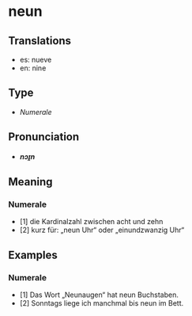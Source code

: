 # neun
## Translations
- es: nueve
- en: nine
## Type
- _Numerale_
## Pronunciation
- **_nɔɪ̯n_**
## Meaning
### Numerale
- [1] die Kardinalzahl zwischen acht und zehn
- [2] kurz für: „neun Uhr“ oder „einundzwanzig Uhr“
## Examples
### Numerale
- [1] Das Wort „Neunaugen“ hat neun Buchstaben.
- [2] Sonntags liege ich manchmal bis neun im Bett.
